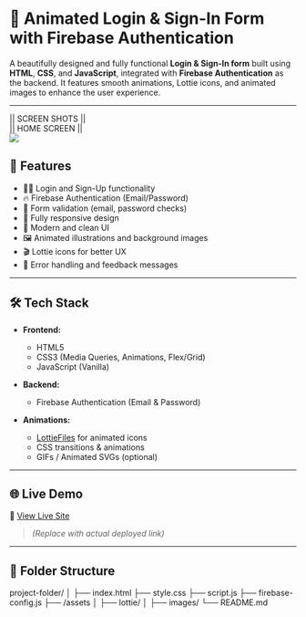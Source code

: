 # 🔐 Animated Login & Sign-In Form with Firebase Authentication

A beautifully designed and fully functional **Login & Sign-In form** built using **HTML**, **CSS**, and **JavaScript**, integrated with **Firebase Authentication** as the backend. It features smooth animations, Lottie icons, and animated images to enhance the user experience.

---
|| SCREEN SHOTS  ||<br/>
|| HOME SCREEN  ||<br/>
<img src="https://blogger.googleusercontent.com/img/b/R29vZ2xl/AVvXsEhWnAolNw7Uiyswq1G9SeyujAgaADhpL13HjkuPyUkPRBE0dwFzRiRAm59wB42HmSr1yf8fWM1yvWww5Z4gdMsIywCj1Anf3xoZW3LxxzZGyGmZ5p_MDiEB787qB7PpnY6NInsMtSqXte6OFIIcSjwNmuCwu10A5_8oIxjg2bWPB896kuXp3A9R8t90cafC/s1873/Screenshot%202025-07-29%20154945.png"/>

## 🌟 Features

- 🧑‍💼 Login and Sign-Up functionality
- 🔥 Firebase Authentication (Email/Password)
- 📩 Form validation (email, password checks)
- 📱 Fully responsive design
- 🎨 Modern and clean UI
- 🖼️ Animated illustrations and background images
- 🎬 Lottie icons for better UX
- 🚫 Error handling and feedback messages

---

## 🛠️ Tech Stack

- **Frontend:**
  - HTML5
  - CSS3 (Media Queries, Animations, Flex/Grid)
  - JavaScript (Vanilla)

- **Backend:**
  - Firebase Authentication (Email & Password)

- **Animations:**
  - [LottieFiles](https://lottiefiles.com/) for animated icons
  - CSS transitions & animations
  - GIFs / Animated SVGs (optional)

---

## 🌐 Live Demo

🔗 [View Live Site](https://your-username.github.io/login-form-with-firebase)  
> *(Replace with actual deployed link)*

---

## 📁 Folder Structure

project-folder/
│
├── index.html
├── style.css
├── script.js
├── firebase-config.js
├── /assets
│ ├── lottie/
│ ├── images/
└── README.md
